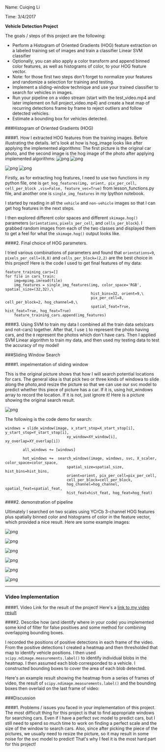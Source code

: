 Name: Cuiqing Li

Time: 3/4/2017

**Vehicle Detection Project**

The goals / steps of this project are the following:

* Perform a Histogram of Oriented Gradients (HOG) feature extraction on a labeled training set of images and train a classifier Linear SVM classifier
* Optionally, you can also apply a color transform and append binned color features, as well as histograms of color, to your HOG feature vector. 
* Note: for those first two steps don't forget to normalize your features and randomize a selection for training and testing.
* Implement a sliding-window technique and use your trained classifier to search for vehicles in images.
* Run your pipeline on a video stream (start with the test_video.mp4 and later implement on full project_video.mp4) and create a heat map of recurring detections frame by frame to reject outliers and follow detected vehicles.
* Estimate a bounding box for vehicles detected.

[//]: # (Image References)
[image1]: ./examples/car_not_car.png
[image2]: ./examples/HOG_example.jpg
[image3]: ./examples/sliding_windows.jpg
[image4]: ./examples/sliding_window.jpg
[image5]: ./examples/bboxes_and_heat.png
[image6]: ./examples/labels_map.png
[image7]: ./examples/output_bboxes.png
[video1]: ./project_video.mp4


###Histogram of Oriented Gradients (HOG)

####1. How I extracted HOG features from the training images.
Before illustrating the details. let's look at how is hog_image looks like after applying the implemented algorithms:
The first picture is the original car photo, and the second image is the hog image of the photo after applying implemented algorithms:
![png](output_images/car0.png)
![png](output_images/hog_image_car0.png)

![png](output_images/car1.png)
![png](output_images/hog_image_car1.png)


Firstly, as for extracting hog features, I need to use two functions in my python file, one is `get_hog_features(img, orient, pix_per_cell, cell_per_block ,vis=False, feature_vec=True)` from lesson_functions.py file, and another one is `single_img_features` in my Ipython notebook.   

I started by reading in all the `vehicle` and `non-vehicle` images so that I can get hog features in the next steps.

I then explored different color spaces and different `skimage.hog()` parameters (`orientations`, `pixels_per_cell`, and `cells_per_block`).  I grabbed random images from each of the two classes and displayed them to get a feel for what the `skimage.hog()` output looks like.


####2. Final choice of HOG parameters.

I tried various combinations of parameters and found that `orientations=9`, `pixels_per_cell=(8,8)` and `cells_per_block=(2,2)` are the best choice in this project!
Here is the code I used to get final features of my data:
```
feature_training_cars=[]
for file in cars_train:
    img=mpimg.imread(file)
    img_features = single_img_features(img, color_space='RGB', spatial_size=(32,32),\
                                       hist_bins=32, orient=9,\
                                       pix_per_cell=8, cell_per_block=2, hog_channel=0,\
                                       spatial_feat=True, hist_feat=True, hog_feat=True)
    feature_training_cars.append(img_features)
```

####3. Using SVM to train my data
I combined all the train data sets(cars and not-cars) together. After that, I use `1` to represent the photo having cars, and the `0` represent the photos which don't have cars. Then I applied SVM Linear algorithm to train my data, and then used my testing data to test the accuracy of my model!


###Sliding Window Search

####1. impelmentation of sliding window

This is the original picture shows that how I will search potential locations for cars. The general idea is that pick two or three kinds of windowa to slide along the photo,and resize the picture so that we can use our svc model to predict whether this piece of picture has a car. If it is, using hot_windows array to record the location. If it is not, just ignore it! Here is a picture showing the original search result.

![png](output_images/sliding_window.png)

The following is the code demo for search:
```
windows = slide_window(image, x_start_stop=X_start_stop[i], y_start_stop=Y_start_stop[i], 
                            xy_window=XY_window[i], xy_overlap=XY_overlap[i])
        
        all_windows += [windows]        
        
        hot_windows +=  search_windows(image, windows, svc, X_scaler, color_space=color_space, 
                            spatial_size=spatial_size, hist_bins=hist_bins, 
                            orient=orient, pix_per_cell=pix_per_cell, 
                            cell_per_block=cell_per_block, 
                            hog_channel=hog_channel, spatial_feat=spatial_feat, 
                            hist_feat=hist_feat, hog_feat=hog_feat)      
```

####2. demonstration of pipeline

Ultimately I searched on two scales using YCrCb 3-channel HOG features plus spatially binned color and histograms of color in the feature vector, which provided a nice result.  Here are some example images:

![png](output_images/final_demo2.png)

![png](output_images/final_demo1.png)

![png](output_images/final_demo3.png)

![png](output_images/final_demo4.png)

![png](output_images/final_demo5.png)

![png](output_images/final_demo6.png)

---

### Video Implementation

####1. Video Link for the result of the project!
Here's a [link to my video result](./project_video.mp4)


####2. Describe how (and identify where in your code) you implemented some kind of filter for false positives and some method for combining overlapping bounding boxes.

I recorded the positions of positive detections in each frame of the video.  From the positive detections I created a heatmap and then thresholded that map to identify vehicle positions.  I then used `scipy.ndimage.measurements.label()` to identify individual blobs in the heatmap.  I then assumed each blob corresponded to a vehicle.  I constructed bounding boxes to cover the area of each blob detected.  

Here's an example result showing the heatmap from a series of frames of video, the result of `scipy.ndimage.measurements.label()` and the bounding boxes then overlaid on the last frame of video:


###Discussion

####1. Problems / issues you faced in your implementation of this project.  
The most difficult thing for this project is that to find appropriate windows for searching cars.  Even if I have a perfect svc model to predict cars, but I still need to spend so much time to work on finding a perfect scale and the size of the window to search cars. Also, since after picking the piece of the pictures, we usually need to resize the picture, so it may result in some noise for the svc model to predict! That's why I feel it is the most hard part for this project!



